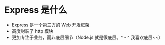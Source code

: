 # Express 是什么

- Express 是一个第三方的 Web 开发框架
- 高度封装了 http 模块
- 更加专注于业务，而非底层细节（Node.js 就是很底层。^ - ^ 我喜欢底层~~）